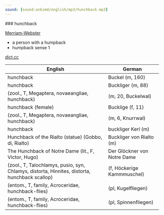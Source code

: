 ```yaml
---
sound: [sound:ankimd/english/mp3/hunchback.mp3]
---
```


\### hunchback

[Merriam-Webster](https://www.merriam-webster.com/dictionary/hunchback)

- a person with a humpback
- humpback sense 1

[dict.cc](https://www.dict.cc/hunchback)

| English        | German       |
| -------------- | ------------ |
| hunchback | Buckel (m, 160) |
| hunchback | Buckliger (m, 88) |
|  (zool., T, Megaptera, novaeangliae, hunchback) |  (m, 20, Buckelwal) |
| hunchback (female) | Bucklige (f, 11) |
|  (zool., T, Megaptera, novaeangliae, hunchback) |  (m, 6, Knurrwal) |
| hunchback | buckliger Kerl (m) |
| Hunchback of the Rialto (statue) (Gobbo, di, Rialto) | Buckliger von Rialto (m) |
| The Hunchback of Notre Dame (lit., F, Victor, Hugo) | Der Glöckner von Notre Dame |
|  (zool., T, Talochlamys, pusio, syn, Chlamys, distorta, Hinnites, distorta, hunchback scallop) |  (f, Höckerige Kammmuschel) |
|  (entom., T, family, Acroceridae, hunchback-flies) |  (pl, Kugelfliegen) |
|  (entom., T, family, Acroceridae, hunchback-flies) |  (pl, Spinnenfliegen) |
